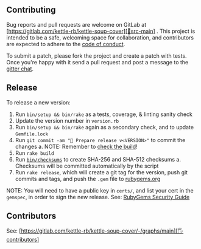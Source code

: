 ## Contributing

Bug reports and pull requests are welcome on GitLab at [https://gitlab.com/kettle-rb/kettle-soup-cover][🚎src-main]
. This project is intended to be a safe, welcoming space for collaboration, and contributors are expected to adhere to
the [code of conduct][🤝conduct].

To submit a patch, please fork the project and create a patch with tests. Once you're happy with it send a pull request
and post a message to the [gitter chat][🏘chat].

## Release

To release a new version:

1. Run `bin/setup && bin/rake` as a tests, coverage, & linting sanity check
2. Update the version number in `version.rb`
3. Run `bin/setup && bin/rake` again as a secondary check, and to update `Gemfile.lock`
4. Run `git commit -am "🔖 Prepare release v<VERSION>"` to commit the changes
   a. NOTE: Remember to [check the build][🧪build]!
5. Run `rake build`
6. Run [`bin/checksums`](https://github.com/rubygems/guides/pull/325) to create SHA-256 and SHA-512 checksums
   a. Checksums will be committed automatically by the script
7. Run `rake release`, which will create a git tag for the version, push git commits and tags, and push the `.gem` file to [rubygems.org][💎rubygems]

NOTE: You will need to have a public key in `certs/`, and list your cert in the
`gemspec`, in order to sign the new release.
See: [RubyGems Security Guide][🔒️rubygems-security-guide]

## Contributors

See: [https://gitlab.com/kettle-rb/kettle-soup-cover/-/graphs/main][🖐contributors]

[🤝conduct]: https://gitlab.com/kettle-rb/kettle-soup-cover/-/blob/main/CODE_OF_CONDUCT.md
[🧪build]: https://github.com/pboling/require_bench/actions
[🖐contributors]: https://gitlab.com/kettle-rb/kettle-soup-cover/-/graphs/main
[🚎src-main]: https://gitlab.com/kettle-rb/kettle-soup-cover/-/tree/main
[🏘chat]: https://matrix.to/#/#kettle-rb:gitter.im
[🔒️rubygems-security-guide]: https://guides.rubygems.org/security/#building-gems
[💎rubygems]: https://rubygems.org
